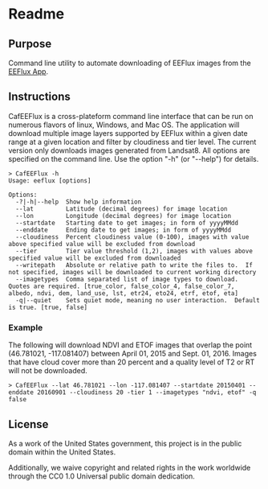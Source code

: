 # Readme

## Purpose

Command line utility to automate downloading of EEFlux images from the [EEFlux App](https://eeflux-level1.appspot.com/).

## Instructions

CafEEFlux is a cross-plateform command line interface that can be run on numerous flavors of linux, Windows, and Mac OS.  The application will download multiple image layers supported by EEFlux within a given date range at a given location and filter by cloudiness and tier level.  The current version only downloads images generated from Landsat8.  All options are specified on the command line.  Use the option "-h" (or "--help") for details.

```console
> CafEEFlux -h
Usage: eeflux [options]

Options:
  -?|-h|--help  Show help information
  --lat         Latitude (decimal degrees) for image location
  --lon         Longitude (decimal degrees) for image location
  --startdate   Starting date to get images; in form of yyyyMMdd
  --enddate     Ending date to get images; in form of yyyyMMdd
  --cloudiness  Percent cloudiness value (0-100), images with value above specified value will be excluded from download
  --tier        Tier value threshold (1,2), images with values above specified value will be excluded from downloaded
  --writepath   Absolute or relative path to write the files to.  If not specified, images will be downloaded to current working directory
  --imagetypes  Comma separated list of image types to download. Quotes are required. [true_color, false_color_4, false_color_7, albedo, ndvi, dem, land_use, lst, etr24, eto24, etrf, etof, eta]
  -q|--quiet    Sets quiet mode, meaning no user interaction.  Default is true. [true, false]
```

### Example

The following will download NDVI and ETOF images that overlap the point (46.781021, -117.081407) between April 01, 2015 and Sept. 01, 2016.  Images that have cloud cover more than 20 percent and a quality level of T2 or RT will not be downloaded.

```console
> CafEEFlux --lat 46.781021 --lon -117.081407 --startdate 20150401 --enddate 20160901 --cloudiness 20 -tier 1 --imagetypes "ndvi, etof" -q false
```

## License

As a work of the United States government, this project is in the public domain within the United States.

Additionally, we waive copyright and related rights in the work worldwide through the CC0 1.0 Universal public domain dedication.